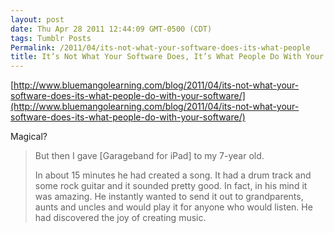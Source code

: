 ```yaml
---
layout: post
date: Thu Apr 28 2011 12:44:09 GMT-0500 (CDT)
tags: Tumblr Posts
Permalink: /2011/04/its-not-what-your-software-does-its-what-people
title: It’s Not What Your Software Does, It’s What People Do With Your Software - Talking in Pictures
---
```


[http://www.bluemangolearning.com/blog/2011/04/its-not-what-your-software-does-its-what-people-do-with-your-software/](http://www.bluemangolearning.com/blog/2011/04/its-not-what-your-software-does-its-what-people-do-with-your-software/)

Magical?

> But then I gave [Garageband for iPad] to my 7-year old.  
>   
> In about 15 minutes he had created a song. It had a drum track and some rock guitar and it sounded pretty good. In fact, in his mind it was amazing. He instantly wanted to send it out to grandparents, aunts and uncles and would play it for anyone who would listen. He had discovered the joy of creating music.
